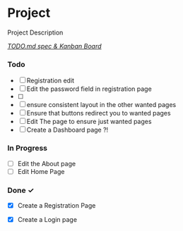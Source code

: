 # Project

Project Description

<em>[TODO.md spec & Kanban Board](https://bit.ly/3fCwKfM)</em>

### Todo

- [ ] Registration edit  
- [ ] Edit the password field in registration page  
- [ ]   
- [ ] ensure consistent layout in the other wanted pages  
- [ ] Ensure that buttons redirect you to wanted pages  
- [ ] Edit The page to ensure just wanted pages  
- [ ] Create a Dashboard page ?!  

### In Progress

- [ ] Edit the About page  
- [ ] Edit Home Page  

### Done ✓

- [x] Create a Registration Page  
- [x] Create a Login page  

